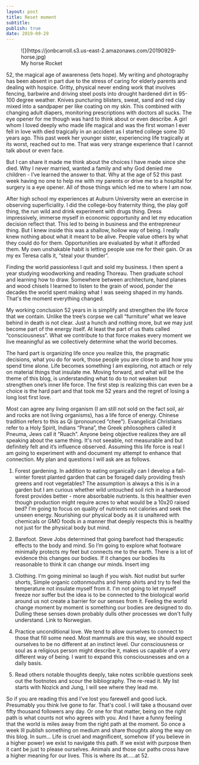 ```yaml
---
layout: post
title: Reset moment
subtitle:
publish: true
date: 2019-09-29
---
```

<figure>
![](https://jonbcarroll.s3.us-east-2.amazonaws.com/20190929-horse.jpg)
<figcaption> My horse Rocket</figcaption>
</figure>
52, the magical age of awareness (lets hope).  
My writing and photography has been absent in part due to the stress of caring for elderly parents and dealing with hospice. Gritty, physical never ending work that involves fencing, barbwire and driving steel posts into drought hardened dirt in 95-100 degree weather. 
Knives puncturing blisters, sweat, sand and red clay mixed into a sandpaper per like coating on my skin. 
This combined with changing adult diapers, monitoring prescriptions with doctors all sucks.
 The eye opener for me though was hard to think about or even describe.
A girl whom I loved deeply who made life magical and was the first woman I ever fell in love with died tragically in an accident as I started college some 30 years ago. This past week her younger sister, experiencing life tragically at its worst, reached out to me. That was very strange experience that I cannot talk about or even face.

But I can share it made me think about the choices I have made since she died. Why I never married, wanted a family and why God denied me children - I’ve learned the answer to that. Why at the age of 52 this past week having no one to help me with my parents or drive me to a hospital for surgery is a eye opener. All of those things which led me to where I am now.

After high school my experiences at Auburn University were an exercise in observing superficiality. I did the college-boy fraternity thing, the play golf thing, the run wild and drink experiment with drugs thing. Dress impressively, immerse myself in economic opportunity and let my education decision reflect that. This led to being in business and the entrepreneur thing. But I knew inside this was a shallow, hollow way of being. I really knew nothing about what it meant to be alive.
People value others by what they could do for them. Opportunities are evaluated by what it afforded them. My own unshakable habit is letting people use me for their gain. Or as my ex Teresa calls it, “steal your thunder”.

Finding the world passionless I quit and sold my business. I then spent a year studying woodworking and reading Thoreau. Then graduate school and learning how to draw. Somewhere between architecture, hand planes and wood chisels I learned to listen to the grain of wood, ponder the decades the world spent making what I was seeing shaped in my hands. That's the moment everything changed.

My working conclusion 52 years in is simplify and strengthen the life force that we contain. Unlike the tree’s corpse we call “furniture” what we leave behind in death is not clear. Just a hunch and nothing more, but we may just become part of the energy itself. At least the part of us thats called “consciousness”. What we contribute to that force makes every moment we live meaningful as we collectively determine what the world becomes. 

The hard part is organizing life once you realize this, the pragmatic decisions, what you do for work, those people you are close to and how you spend time alone. Life becomes something I am exploring, not attach or rely on material things that insulate me. 
Moving forward, and what will be the theme of this blog, is understanding what to do to not weaken but strengthen one’s inner life force. The first step is realizing this can even be a choice is the hard part and that took me 52 years and the regret of losing a long lost first love.

Most can agree any living organism (I am still not sold on the fact soil, air and rocks are not living organisms), has a life force of energy. Chinese tradition refers to this as Qi (pronounced “chee”). Evangelical Christians refer to a Holy Spirit, Indians “Prana”, the Greek philosophers called it Pneuma, Jews call it “Ruach”. 
Anyone being objective realizes they are all speaking about the same thing.
It's not seeable, not measurable and but definitely felt and it’s influence observed.
Assuming this life force is real I am going to experiment with and document my attempt  to enhance that connection. My plan and questions I will ask are as follows.

1. Forest gardening. In addition to eating organically can I develop a fall-winter forest planted garden that can be foraged daily providing fresh greens and root vegetables?  The assumption is always a this is in a garden but I am curious whether wild untouched soil rich in a hardwood forest provides better - more absorbable nutrients. Is this healthier even though production might require acres to what would be a 10x20 raised bed? I'm going to focus on quality of nutrients not calories and seek the unseen energy. Nourishing our physical body as it is unaltered with chemicals or GMO foods in a manner that deeply respects this is healthy not just for the physical body but mind.
2. Barefoot. Steve Jobs determined that going barefoot had therapeutic effects to the body and mind. So I’m going to explore what footware minimally protects my feet but connects me to the earth. There is a lot of evidence this changes our bodies. If it changes our bodies its reasonable to think it can change our minds. 
Insert img

   
3. Clothing. I'm going minimal so laugh if you wish. Not nudist but surfer shorts, Simple organic cottonmouths and hemp shirts and try to feel the temperature not insulate myself from it. I'm not going to let myself freeze nor suffer but the idea is to be connected to the biological world around us not create a barrier for our senses from it. Feeling the world change moment by moment is something our bodies are designed to do. Dulling these senses down probably dulls other processes we don't fully understand.
Link to Norwegian.
5. Practice unconditional love. We tend to allow ourselves to connect to those that fill some need. Most mammals are this way, we should expect ourselves to be no different at an instinct level. Our consciousness or soul as a religious person might describe it, makes us capable of a very different way of being. I want to expand this consciousnesses and on a daily basis. 

4. Read others notable thoughts deeply, take notes scribble questions seek out the footnotes and scour the bibliography. The re-read it. My list starts with Nozick and Jung, I will see where they lead me.

So if you are reading this and I’ve lost you farewell and good luck. Presumably you think Ive gone to far. That's cool. I will take a thousand over fifty thousand followers any day. Or one for that matter, being on the right path is what counts not who agrees with you. And I have a funny feeling that the world is miles away from the right path at the moment. 
So once a week Ill publish something on medium and share thoughts along the way on this blog. 
In sum...
Life is cruel and magnificent, somehow (if you believe in a higher power) we exist to navigate this path. If we exist with purpose then it cant be just to please ourselves. 
 Animals  and those our paths cross have a higher meaning for our lives. This is where its at.....at 52.
